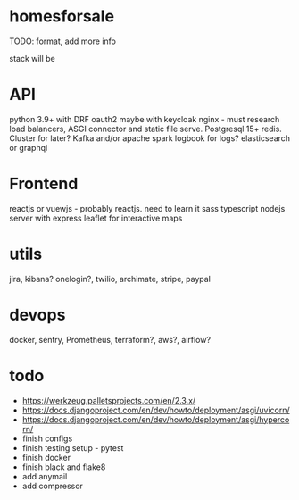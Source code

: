 # homesforsale
TODO: format, add more info

stack will be

# API
  python 3.9+ with DRF 
  oauth2 maybe with keycloak
  nginx - must research load balancers, ASGI connector and static file serve.
  Postgresql 15+
  redis. Cluster for later?
  Kafka and/or apache spark
  logbook for logs?
  elasticsearch or graphql
  
# Frontend
reactjs or vuewjs - probably reactjs. need to learn it
sass
typescript
nodejs server with express
leaflet for interactive maps

# utils
jira, kibana? onelogin?, twilio, archimate, stripe, paypal

# devops
docker, sentry, Prometheus, terraform?, aws?, airflow?

# todo
- https://werkzeug.palletsprojects.com/en/2.3.x/
- https://docs.djangoproject.com/en/dev/howto/deployment/asgi/uvicorn/
- https://docs.djangoproject.com/en/dev/howto/deployment/asgi/hypercorn/
- finish configs
- finish testing setup - pytest
- finish docker
- finish black and flake8
- add anymail
- add compressor
